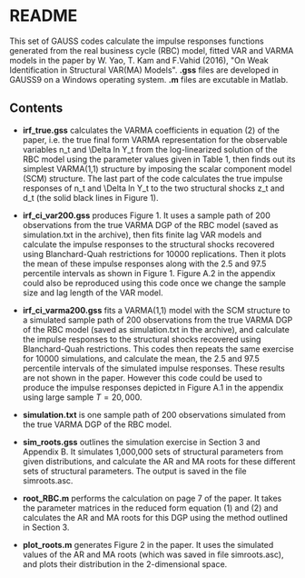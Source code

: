 # README

This set of GAUSS codes calculate the impulse responses functions generated from the real business cycle (RBC) model, fitted VAR and VARMA models in the paper by W. Yao, T. Kam and F.Vahid (2016), "On Weak Identification in Structural VAR(MA) Models". **.gss** files are developed in GAUSS9 on a Windows operating system. **.m** files are excutable in Matlab.

## Contents

* **irf_true.gss** calculates the VARMA coefficients in equation (2) of the paper, i.e. the true final form VARMA representation for the observable variables n_t and \Delta ln Y_t from the log-linearized solution of the RBC model using the parameter values given in Table 1, then finds out its simplest VARMA(1,1) structure by imposing the scalar component model (SCM) structure. The last part of the code calculates the true impulse responses of n_t and \Delta ln Y_t to the two structural shocks z_t and d_t (the solid black lines in Figure 1).

* **irf_ci_var200.gss** produces Figure 1. It uses a sample path of 200 observations from the true VARMA DGP of the RBC model (saved as simulation.txt in the archive), then fits finite lag VAR models and calculate the impulse responses to the structural shocks recovered using Blanchard-Quah restrictions for 10000 replications. Then it plots the mean of these impulse responses along with the 2.5 and 97.5 percentile intervals as shown in Figure 1. Figure A.2 in the appendix could also be reproduced using this code once we change the sample size and lag length of the VAR model.

* **irf_ci_varma200.gss** fits a VARMA(1,1) model with the SCM structure to a simulated sample path of 200 observations from the true VARMA DGP of the RBC model (saved as simulation.txt in the archive), and calculate the impulse responses to the structural shocks recovered using Blanchard-Quah restrictions. This codes then repeats the same exercise for 10000 simulations, and calculate the mean, the 2.5 and 97.5 percentile intervals of the simulated impulse responses. These results are not shown in the paper. However this code could be used to produce the impulse responses depicted in Figure A.1 in the appendix using large sample $T=20,000$.

* **simulation.txt** is one sample path of 200 observations simulated from the true VARMA DGP of the RBC model.

* **sim_roots.gss** outlines the simulation exercise in Section 3 and Appendix B. It simulates 1,000,000 sets of structural parameters from given distributions, and calculate the AR and MA roots for these different sets of structural parameters. The output is saved in the file simroots.asc. 

* **root_RBC.m** performs the calculation on page 7 of the paper. It takes the parameter matrices in the reduced form equation (1) and (2) and calculates the AR and MA roots for this DGP using the method outlined in Section 3.

* **plot_roots.m** generates Figure 2 in the paper. It uses the simulated values of the AR and MA roots (which was saved in file simroots.asc), and plots their distribution in the 2-dimensional space. 



